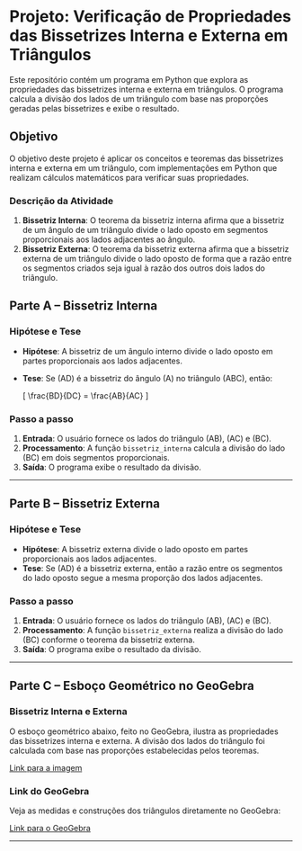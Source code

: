 

# Projeto: Verificação de Propriedades das Bissetrizes Interna e Externa em Triângulos

Este repositório contém um programa em Python que explora as propriedades das bissetrizes interna e externa em triângulos. O programa calcula a divisão dos lados de um triângulo com base nas proporções geradas pelas bissetrizes e exibe o resultado.

## Objetivo

O objetivo deste projeto é aplicar os conceitos e teoremas das bissetrizes interna e externa em um triângulo, com implementações em Python que realizam cálculos matemáticos para verificar suas propriedades.

### Descrição da Atividade

1. **Bissetriz Interna**: O teorema da bissetriz interna afirma que a bissetriz de um ângulo de um triângulo divide o lado oposto em segmentos proporcionais aos lados adjacentes ao ângulo.
2. **Bissetriz Externa**: O teorema da bissetriz externa afirma que a bissetriz externa de um triângulo divide o lado oposto de forma que a razão entre os segmentos criados seja igual à razão dos outros dois lados do triângulo.

## Parte A – Bissetriz Interna

### Hipótese e Tese

- **Hipótese**: A bissetriz de um ângulo interno divide o lado oposto em partes proporcionais aos lados adjacentes.
- **Tese**: Se \(AD\) é a bissetriz do ângulo \(A\) no triângulo \(ABC\), então:

  \[
  \frac{BD}{DC} = \frac{AB}{AC}
  \]

### Passo a passo

1. **Entrada**: O usuário fornece os lados do triângulo \(AB\), \(AC\) e \(BC\).
2. **Processamento**: A função `bissetriz_interna` calcula a divisão do lado \(BC\) em dois segmentos proporcionais.
3. **Saída**: O programa exibe o resultado da divisão.

---

## Parte B – Bissetriz Externa

### Hipótese e Tese

- **Hipótese**: A bissetriz externa divide o lado oposto em partes proporcionais aos lados adjacentes.
- **Tese**: Se \(AD\) é a bissetriz externa, então a razão entre os segmentos do lado oposto segue a mesma proporção dos lados adjacentes.

### Passo a passo

1. **Entrada**: O usuário fornece os lados do triângulo \(AB\), \(AC\) e \(BC\).
2. **Processamento**: A função `bissetriz_externa` realiza a divisão do lado \(BC\) conforme o teorema da bissetriz externa.
3. **Saída**: O programa exibe o resultado da divisão.

---

## Parte C – Esboço Geométrico no GeoGebra

### Bissetriz Interna e Externa

O esboço geométrico abaixo, feito no GeoGebra, ilustra as propriedades das bissetrizes interna e externa. A divisão dos lados do triângulo foi calculada com base nas proporções estabelecidas pelos teoremas.

[Link para a imagem](https://raw.githubusercontent.com/EmyEms/ATIVIDADE-2--BISSETRIZ-DO-TRIANGULO/refs/heads/main/PRINT.jpeg)

### Link do GeoGebra

Veja as medidas e construções dos triângulos diretamente no GeoGebra:

[Link para o GeoGebra](https://www.geogebra.org/calculator/ejxud2fw)

---

